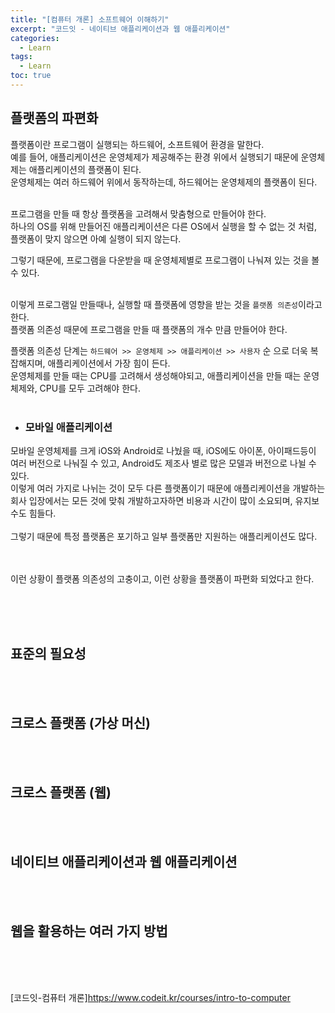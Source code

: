 ```yaml
---
title: "[컴퓨터 개론] 소프트웨어 이해하기"
excerpt: "코드잇 - 네이티브 애플리케이션과 웹 애플리케이션"
categories: 
  - Learn
tags: 
  - Learn
toc: true
---
```



## 플랫폼의 파편화

플랫폼이란 프로그램이 실행되는 하드웨어, 소프트웨어 환경을 말한다.<br>
예를 들어, 애플리케이션은 운영체제가 제공해주는 환경 위에서 실행되기 때문에 운영체제는 애플리케이션의 플랫폼이 된다.<br>
운영체제는 여러 하드웨어 위에서 동작하는데, 하드웨어는 운영체제의 플랫폼이 된다.<br>
<br>

프로그램을 만들 때 항상 플랫폼을 고려해서 맞춤형으로 만들어야 한다.<br>
하나의 OS를 위해 만들어진 애플리케이션은 다른 OS에서 실행을 할 수 없는 것 처럼, 플랫폼이 맞지 않으면 아예 실행이 되지 않는다.<br>

그렇기 때문에, 프로그램을 다운받을 때 운영체제별로 프로그램이 나눠져 있는 것을 볼 수 있다.<br>
<br>

이렇게 프로그램일 만들때나, 실행할 때 플랫폼에 영향을 받는 것을 `플랫폼 의존성`이라고 한다.<br>
플랫폼 의존성 때문에 프로그램을 만들 때 플랫폼의 개수 만큼 만들어야 한다.<br>

플랫폼 의존성 단계는 `하드웨어 >> 운영체제 >> 애플리케이션 >> 사용자` 순 으로 더욱 복잡해지며, 애플리케이션에서 가장 힘이 든다.<br>
운영체제를 만들 때는 CPU를 고려해서 생성해야되고, 애플리케이션을 만들 때는 운영체제와, CPU를 모두 고려해야 한다.<br>
<br>

- <h3>모바일 애플리케이션</h3>

모바일 운영체제를 크게 iOS와 Android로 나눴을 때, iOS에도 아이폰, 아이패드등이 여러 버전으로 나눠질 수 있고, Android도 제조사 별로 많은 모델과 버전으로 나뉠 수 있다.<br>
이렇게 여러 가지로 나뉘는 것이 모두 다른 플랫폼이기 때문에 애플리케이션을 개발하는 회사 입장에서는 모든 것에 맞춰 개발하고자하면 비용과 시간이 많이 소요되며, 유지보수도 힘들다.<br>
<br>
그렇기 때문에 특정 플랫폼은 포기하고 일부 플랫폼만 지원하는 애플리케이션도 많다.<br>
<br>
<br>

이런 상황이 플랫폼 의존성의 고충이고, 이런 상황을 플랫폼이 파편화 되었다고 한다.<br>
<br>




<br><br>

## 표준의 필요성

<br><br>

## 크로스 플랫폼 (가상 머신)

<br><br>

## 크로스 플랫폼 (웹)

<br><br>

## 네이티브 애플리케이션과 웹 애플리케이션

<br><br>

## 웹을 활용하는 여러 가지 방법



<br>
<br><br>


[코드잇-컴퓨터 개론]<https://www.codeit.kr/courses/intro-to-computer>